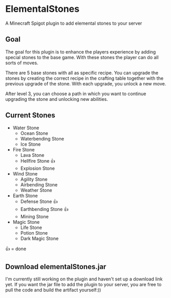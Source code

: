# ElementalStones
A Minecraft Spigot plugin to add elemental stones to your server

## Goal
The goal for this plugin is to enhance the players experience by adding special stones to the base game.
With these stones the player can do all sorts of moves.

There are 5 base stones with all as specific recipe. You can upgrade the stones by creating the correct recipe in the crafting table together with the previous upgrade of the stone.
With each upgrade, you unlock a new move.

After level 3, you can choose a path in which you want to continue upgrading the stone and unlocking new abilities.

## Current Stones
* Water Stone
    * Ocean Stone
    * Waterbending Stone
    * Ice Stone
* Fire Stone
    * Lava Stone
    * Hellfire Stone 👍
    * Explosion Stone
* Wind Stone
    * Agility Stone
    * Airbending Stone
    * Weather Stone
* Earth Stone
    * Defense Stone 👍
    * Earthbending Stone 👍
    * Mining Stone
* Magic Stone
    * Life Stone
    * Potion Stone
    * Dark Magic Stone

👍 = done

## Download elementalStones.jar
I'm currently still working on the plugin and haven't set up a download link yet.
If you want the jar file to add the plugin to your server, you are free to pull the code and build the artifact yourself:))

